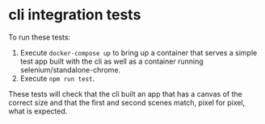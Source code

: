 # cli integration tests

To run these tests:

1. Execute `docker-compose up` to bring up a container that serves a simple test app built with the cli as well as a container running selenium/standalone-chrome.
2. Execute `npm run test`.

These tests will check that the cli built an app that has a canvas of the correct size and that the first and second scenes match, pixel for pixel, what is expected.
